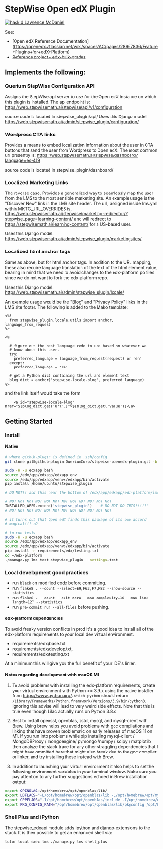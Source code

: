# StepWise Open edX Plugin

[![hack.d Lawrence McDaniel](https://img.shields.io/badge/hack.d-Lawrence%20McDaniel-orange.svg)](https://lawrencemcdaniel.com)

See:

- [Open edX Reference Documentation](https://openedx.atlassian.net/wiki/spaces/AC/pages/28967836/Feature
+Plugins+for+edX+Platform)
- [Reference project - edx-bulk-grades](https://github.com/openedx/edx-bulk-grades/)


## Implements the following:

### Querium StepWise Configuration API

Assigns the StepWise api server to use for the Open edX instance on which this plugin is installed.
The api endpoint is: https://web.stepwisemath.ai/stepwise/api/v1/configuration

source code is located in stepwise_plugin/api/
Uses this Django model: https://web.stepwisemath.ai/admin/stepwise_plugin/configuration/


### Wordpress CTA links

Provides a means to embed localization information about the user in CTA buttons that send the user from Wordpress to Open edX. The most common url presently is: https://web.stepwisemath.ai/stepwise/dashboard?language=es-419

source code is located in stepwise_plugin/dashboard/

### Localized Marketing Links

The reverse case. Provides a generalized way to seamlessly map the user from the LMS to the most sensible marketing site. An example usage is the "Discover New" link in the LMS site header. The url, assigned inside lms.yml within MKTG_URL_OVERRIDES is, https://web.stepwisemath.ai/stepwise/marketing-redirector/?stepwise_page=learning-content/ and will redirect to https://stepwisemath.ai/learning-content/ for a US-based user.

Uses this Django model: https://web.stepwisemath.ai/admin/stepwise_plugin/marketingsites/


### Localized html anchor tags

Same as above, but for html anchor tags. In addition to the URL mapping, these also require language translation of the text of the html element value, bearing in mind that we need to avoid changes to the edx-platform po files since we do not want to fork the edx-platform repo.

Uses this Django model: https://web.stepwisemath.ai/admin/stepwise_plugin/locale/

An example usage would be the "Blog" and "Privacy Policy" links in the LMS site footer. The following is added to the Mako template:

```
<%!
  from stepwise_plugin.locale.utils import anchor, language_from_request
%>

<% 

  # figure out the best language code to use based on whatever we
  # know about this user.
  try:
    preferred_language = language_from_request(request) or 'en'
  except:
    preferred_language = 'en'

  # get a Python dict containing the url and element text.
  blog_dict = anchor('stepwise-locale-blog', preferred_language)
%>

```

and the link itself would take the form

```
    <a id="stepwise-locale-blog" href="${blog_dict.get('url')}">${blog_dict.get('value')}</a>
```



## Getting Started

### Install

#### Native

```bash
# where github-plugin is defined in .ssh/config
git clone git@github-plugin:QueriumCorp/stepwise-openedx-plugin.git -b main  /home/ubuntu/stepwise_plugin

sudo -H -u edxapp bash
source /edx/app/edxapp/edxapp_env
source /edx/app/edxapp/venvs/edxapp/bin/activate
pip install /home/ubuntu/stepwise_plugin
```

```python
# DO NOT!! add this near the bottom of /edx/app/edxapp/edx-platform/lms/envs/common.py

# NO! NO! NO! NO! NO! NO! NO! NO! NO! NO! NO! NO! 
INSTALLED_APPS.extend('stepwise_plugin')    # DO NOT DO THIS!!!!!!
# NO! NO! NO! NO! NO! NO! NO! NO! NO! NO! NO! NO! 

# it turns out that Open edX finds this package of its own accord.
# magical!!! :O
```


```bash
# to run tests
sudo -H -u edxapp bash
source /edx/app/edxapp/edxapp_env
source /edx/app/edxapp/venvs/edxapp/bin/activate
pip install -r requirements/edx/testing.txt
cd ~/edx-platform
./manage.py lms test stepwise_plugin --settings=test
```


### Local development good practices

* run `black` on modified code before committing.
* run `flake8 . --count --select=E9,F63,F7,F82 --show-source --statistics`
* run `flake8 . --count --exit-zero --max-complexity=10 --max-line-length=127 --statistics`
* run `pre-commit run --all-files` before pushing.

#### edx-platform dependencies

To avoid freaky version conflicts in prod it's a good idea to install all of the edx-platform requirements to your local dev virtual environment.

* requirements/edx/base.txt
* requirements/edx/develop.txt,
* requirements/edx/testing.txt

At a minimum this will give you the full benefit of your IDE's linter.

#### Notes regarding development with macOS M1

1. To avoid problems with installing the edx-platform requirements, create your virtual environment with Python >= 3.9.x using the native installer from https://www.python.org/. `which python` should return `/Library/Frameworks/Python.framework/Versions/3.9/bin/python3`. Ignoring this advise will lead to very weird side effects. Note that this is true even though Lilac actually runs on Python 3.8.x

2. Best to install openssl, openblas, zstd, mysql, and mysql-client with Brew. Using brew helps you avoid problems with gcc compilations and linking that have proven problematic on early releases of macOS 11 on M1. If you run into problems while pip installing mysql-client / MongoDBProxy / mongoengine/ pymongo /numpy / scipy / matplotlib then analyze the stack trace for any other straggling dependencies that I might have ommitted here that might also break due to the gcc compiler or linker, and try installing these instead with Brew.

3. In addition to launching your virtual environment it also helps to set the following environment variables in your terminal window. Make sure you pay attention to any further suggestions echoed in Brew installation output:

```bash
export OPENBLAS=/opt/homebrew/opt/openblas/lib/
export LDFLAGS="-L/opt/homebrew/opt/openblas/lib -L/opt/homebrew/opt/mysql-client/lib"
export CPPFLAGS="-I/opt/homebrew/opt/openblas/include -I/opt/homebrew/opt/mysql-client/include"
export PKG_CONFIG_PATH="/opt/homebrew/opt/openblas/lib/pkgconfig /opt/homebrew/opt/mysql-client/lib/pkgconfig"
```


### Shell Plus and iPython

The stepwise_edxapi module adds ipython and django-extensions to the stack.  It is then possible to get an enhanced shell via:

```
tutor local exec lms ./manage.py lms shell_plus
```